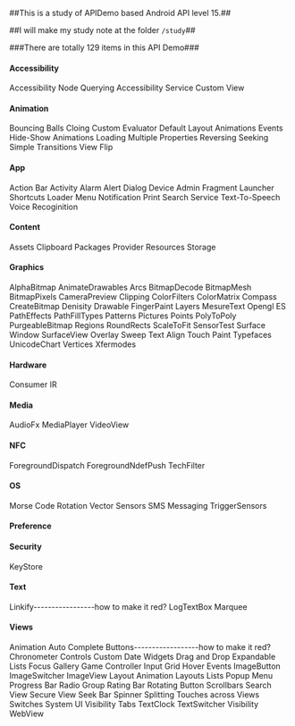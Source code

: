 ##This is a study of APIDemo based Android API level 15.##

##I will make my study note at the folder `/study`##

###There are totally 129 items in this API Demo###

<h4>Accessibility</h4>
     Accessibility Node Querying
     Accessibility Service
     Custom View
<h4>Animation</h4>
     Bouncing Balls
     Cloing
     Custom Evaluator
     Default Layout Animations
     Events
     Hide-Show Animations
     Loading     
     Multiple Properties
     Reversing
     Seeking
     Simple Transitions
     View Flip
<h4>App</h4>
     Action Bar
     Activity
     Alarm
     Alert Dialog
     Device Admin
     Fragment
     Launcher Shortcuts
     Loader
     Menu
     Notification
     Print
     Search
     Service
     Text-To-Speech
     Voice Recoginition
<h4>Content</h4>
     Assets
     Clipboard
     Packages
     Provider
     Resources
     Storage
<h4>Graphics</h4>
     AlphaBitmap
     AnimateDrawables
     Arcs
     BitmapDecode
     BitmapMesh
     BitmapPixels
     CameraPreview
     Clipping
     ColorFilters
     ColorMatrix
     Compass
     CreateBitmap
     Denisity
     Drawable
     FingerPaint
     Layers
     MesureText
     Opengl ES
     PathEffects
     PathFillTypes
     Patterns
     Pictures
     Points
     PolyToPoly
     PurgeableBitmap
     Regions
     RoundRects
     ScaleToFit
     SensorTest
     Surface Window
     SurfaceView Overlay
     Sweep
     Text Align
     Touch Paint
     Typefaces
     UnicodeChart
     Vertices
     Xfermodes
<h4>Hardware</h4>
     Consumer IR
<h4>Media</h4>
     AudioFx
     MediaPlayer
     VideoView
<h4>NFC</h4>
     ForegroundDispatch
     ForegroundNdefPush
     TechFilter
<h4>OS</h4>
     Morse Code
     Rotation Vector
     Sensors
     SMS Messaging
     TriggerSensors
<h4>Preference</h4>
<h4>Security</h4>
     KeyStore
<h4>Text</h4>
     Linkify-----------------how to make it red?
     LogTextBox
     Marquee
<h4>Views</h4>
     Animation
     Auto Complete
     Buttons------------------how to make it red?
     Chronometer
     Controls
     Custom
     Date Widgets
     Drag and Drop
     Expandable Lists
     Focus
     Gallery
     Game Controller Input
     Grid
     Hover Events
     ImageButton
     ImageSwitcher
     ImageView
     Layout Animation
     Layouts
     Lists
     Popup Menu
     Progress Bar
     Radio Group
     Rating Bar
     Rotating Button
     Scrollbars
     Search View
     Secure View
     Seek Bar
     Spinner
     Splitting Touches across Views
     Switches
     System UI Visibility
     Tabs
     TextClock     
     TextSwitcher
     Visibility
     WebView
